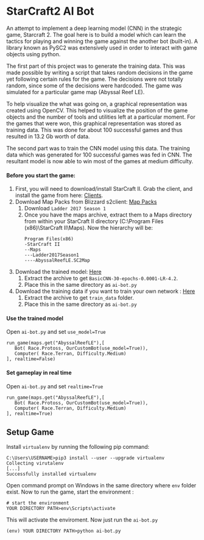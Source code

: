# StarCraft2 AI Bot

An attempt to implement a deep learning model (CNN) in the strategic game, Starcraft 2. The goal here is to build a model which can learn the tactics for playing and winning the game against the another bot (built-in). A library known as PySC2 was extensively used in order to interact with game objects using python.

The first part of this project was to generate the training data. This was made possible by writing a script that takes random decisions in the game yet following certain rules for the game. The decisions were not totally random, since some of the decisions were hardcoded. The game was simulated for a particular game map (Abyssal Reef LE).

To help visualize the what was going on, a graphical representation was created using OpenCV. This helped to visualize the position of the game objects and the number of tools and utilities left at a particular moment. For the games that were won, this graphical representation was stored as training data. This was done for about 100 successful games and thus resulted in 13.2 Gb worth of data. 

The second part was to train the CNN model using this data. The training data which was generated for 100 successful games was fed in CNN. The resultant model is now able to win most of the games at medium difficulty.

#### Before you start the game:
 1. First, you will need to download/install StarCraft II. Grab the client, and install the game from here: [Clients](https://us.battle.net/account/download/).
 1. Download Map Packs from Blizzard s2client: [Map Packs](https://github.com/Blizzard/s2client-proto#map-packs)
    1. Download ```Ladder 2017 Season 1```
    1. Once you have the maps archive, extract them to a Maps directory from within your StarCraft II directory (C:\Program Files (x86)\StarCraft II\Maps). Now the hierarchy will be:  
        ```
        Program Files(x86)
        -StarCraft II
        --Maps
        ---Ladder2017Season1
        ----AbyssalReefLE.SC2Map
        ```
 1. Download the trained model: [Here](https://drive.google.com/open?id=1t_3Jn2YH8JxcXH2asQA11skVr6rm9xFt)
    1. Extract the archive to get ```BasicCNN-30-epochs-0.0001-LR-4.2```.
    1. Place this in the same directory as ```ai-bot.py``` 
 1. Download the training data if you want to train your own network : [Here](https://drive.google.com/open?id=1rIkBJbLvlWS4aw7RA0vaivK6TMzrmE8J)
    1. Extract the archive to get ```train_data``` folder.
    1. Place this in the same directory as ```ai-bot.py``` 
 
 #### Use the trained model
 
 Open ```ai-bot.py``` and set ```use_model=True```
 ```
 run_game(maps.get("AbyssalReefLE"),[
    Bot( Race.Protoss, OurCustomBot(use_model=True)),
    Computer( Race.Terran, Difficulty.Medium)
], realtime=False)
 ```
 
#### Set gameplay in real time

Open ```ai-bot.py``` and set ```realtime=True```
 ```
 run_game(maps.get("AbyssalReefLE"),[
    Bot( Race.Protoss, OurCustomBot(use_model=True)),
    Computer( Race.Terran, Difficulty.Medium)
], realtime=True)
 ```

## Setup Game

Install ```virtualenv``` by running the following pip command:
```
C:\Users\USERNAME>pip3 install --user --upgrade virtualenv
Collecting virutalenv
[...]
Successfully installed virtualenv
```
Open command prompt on Windows in the same directory where  ```env``` folder exist. Now to run the game, start the environment :
```
# start the environment
YOUR DIRECTORY PATH>env\Scripts\activate
```
This will activate the enviroment. Now just run the ```ai-bot.py```
```
(env) YOUR DIRECTORY PATH>python ai-bot.py
```
